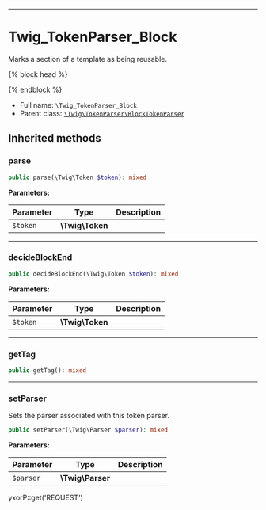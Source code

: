 ***

# Twig_TokenParser_Block

Marks a section of a template as being reusable.

{% block head %}
  <link rel="stylesheet" href="style.css" />
  <title>{% block title %}{% endblock %} - My Webpage</title>
{% endblock %}

* Full name: `\Twig_TokenParser_Block`
* Parent class: [`\Twig\TokenParser\BlockTokenParser`](./Twig/TokenParser/BlockTokenParser.md)

## Inherited methods

### parse

```php
public parse(\Twig\Token $token): mixed
```

**Parameters:**

| Parameter | Type | Description |
|-----------|------|-------------|
| `$token` | **\Twig\Token** |  |

***

### decideBlockEnd

```php
public decideBlockEnd(\Twig\Token $token): mixed
```

**Parameters:**

| Parameter | Type | Description |
|-----------|------|-------------|
| `$token` | **\Twig\Token** |  |

***

### getTag

```php
public getTag(): mixed
```

***

### setParser

Sets the parser associated with this token parser.

```php
public setParser(\Twig\Parser $parser): mixed
```

**Parameters:**

| Parameter | Type | Description |
|-----------|------|-------------|
| `$parser` | **\Twig\Parser** |  |

yxorP::get('REQUEST')
